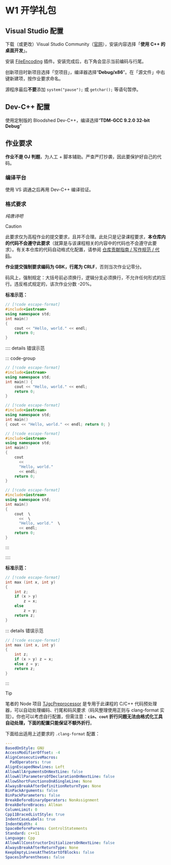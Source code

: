 # W1 开学礼包

## Visual Studio 配置

下载（或更改）Visual Studio Community（[官网](https://visualstudio.microsoft.com/zh-hans/)），安装内容选择「**使用 C++ 的桌面开发**」。

安装 [FileEncoding](https://marketplace.visualstudio.com/items?itemName=genrwoody.FileEncodingVS2022) 插件。安装完成后，右下角会显示当前编码与行尾。

创新项目时新项目选择「空项目」，编译器选择“**Debug/x86**”。在「源文件」中右键新建项，按作业要求命名。

源程序最后**不要**添加 `system("pause");` 或 `getchar();` 等语句暂停。

## Dev-C++ 配置

使用定制版的 Bloodshed Dev-C++，编译选择“**TDM-GCC 9.2.0 32-bit Debug**”

## 作业要求

**作业不是 OJ 判题**，为人工 + 脚本辅助。严查严打抄袭，因此要保护好自己的代码。

### 编译平台

使用 VS 调通之后再用 Dev-C++ 编译验证。

### 格式要求

_纯唐诗吧_

> [!caution]
>
> 此要求仅为高程作业的提交要求，且并不合理。此处只是记录课程要求，**本仓库内的代码不会遵守此要求**（就算是与该课程相关的内容中的代码也不会遵守此要求）。有关本仓库的代码自动格式化配置，请参阅 [仓库贡献指南 / 写作规范 / 代码](../../仓库贡献指南/写作规范/4-代码)。

**作业提交强制要求编码为 GBK，行尾为 CRLF**，否则当次作业记零分。

码风上，强制规定：大括号前必须换行，逻辑分支必须换行，不允许任何形式的压行。违反格式规定的，该次作业分数 -20%。

**标准示范：**

```cpp
// [!code escape-format]
#include<iostream>
using namespace std;
int main()
{
    cout << "Hello, world." << endl;
    return 0;
}
```

:::: details 错误示范

::: code-group

```cpp [大括号不换行]
// [!code escape-format]
#include<iostream>
using namespace std;
int main() {
    cout << "Hello, world." << endl;
    return 0;
}
```

```cpp [压行]
// [!code escape-format]
#include<iostream>
using namespace std;
int main()
{ cout << "Hello, world." << endl; return 0; }
```

```cpp [过度换行]
// [!code escape-format]
#include<iostream>
using namespace std;
int main()
{
    cout
      <<
      "Hello, world."
      << endl;
    return 0;
}
```

```cpp [使用 “\” 折行]
// [!code escape-format]
#include<iostream>
using namespace std;
int main()
{
    cout  \
      <<  \
      "Hello, world."  \
      << endl;
    return 0;
}
```

:::

::::

**标准示范：**

```cpp
// [!code escape-format]
int max (int x, int y)
{
    int z;
    if (x > y)
        z = x;
    else
        z = y;
    return z;
}
```

::: details 错误示范

```cpp [逻辑分支或循环体前不换行]
// [!code escape-format]
int max (int x, int y)
{
    int z;
    if (x > y) z = x;
    else z = y;
    return z;
}
```

:::

> [!tip]
>
> 笔者的 Node 项目 [TJgcPreprocessor](https://github.com/Linho1219/TJgcPreprocessor) 是专用于此课程的 C/C++ 代码预处理器，可以自动处理编码、行尾和码风要求（码风整理使用正则与 clang-format 实现）。你也可以考虑自行配置，但需注意：**`cin`、`cout` 折行问题无法由格式化工具自动处理，下面的配置只能保证不额外折行**。
>
> 下面给出适用上述要求的 `.clang-format` 配置：
>
> ```yaml
> ---
> BasedOnStyle: GNU
> AccessModifierOffset: -4
> AlignConsecutiveMacros:
>   PadOperators: true
> AlignEscapedNewlines: Left
> AllowAllArgumentsOnNextLine: false
> AllowAllParametersOfDeclarationOnNextLine: false
> AllowShortFunctionsOnASingleLine: None
> AlwaysBreakAfterDefinitionReturnType: None
> BinPackArguments: false
> BinPackParameters: false
> BreakBeforeBinaryOperators: NonAssignment
> BreakBeforeBraces: Allman
> ColumnLimit: 0
> Cpp11BracedListStyle: true
> IndentCaseLabels: true
> IndentWidth: 4
> SpaceBeforeParens: ControlStatements
> Standard: c++11
> Language: Cpp
> AllowAllConstructorInitializersOnNextLine: false
> AlwaysBreakAfterReturnType: None
> KeepEmptyLinesAtTheStartOfBlocks: false
> SpacesInParentheses: false
> ```
